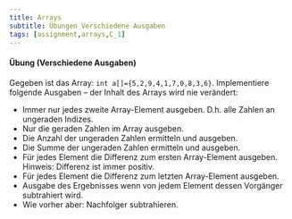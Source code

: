 ```yaml
---
title: Arrays
subtitle: Übungen Verschiedene Ausgaben
tags: [assignment,arrays,C_1]
---
```


#### Übung (Verschiedene Ausgaben)

Gegeben ist das Array: `int a[]={5,2,9,4,1,7,0,8,3,6}`.
 Implementiere folgende Ausgaben – der Inhalt des Arrays wird nie verändert:

- Immer nur jedes zweite Array-Element ausgeben. D.h. alle Zahlen an ungeraden Indizes.
- Nur die geraden Zahlen im Array ausgeben.
- Die Anzahl der ungeraden Zahlen ermitteln und ausgeben.
- Die Summe der ungeraden Zahlen ermitteln und ausgeben.
- Für jedes Element die Differenz zum ersten Array-Element ausgeben. Hinweis: Differenz ist immer positiv.
- Für jedes Element die Differenz zum letzten Array-Element ausgeben.
- Ausgabe des Ergebnisses wenn von jedem Element dessen Vorgänger subtrahiert wird.
- Wie vorher aber: Nachfolger subtrahieren.

